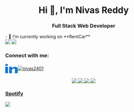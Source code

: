 <h1 align="center">Hi 👋, I'm Nivas Reddy</h1>
<h3 align="center">Full Stack Web Developer</h3>
- 🔭 I’m currently working on **RentCar**



<div> <a href="https://www.linkedin.com/in/nivas-pinnapureddy-36835a194/" target="_blank"><img src="https://img.shields.io/badge/LinkedIn-0077B5?style=for-the-badge&logo=linkedin&logoColor=white" target="_blank"></a>
<a href="https://github.com/nivasreddy2400" target="_blank"><img src="https://img.shields.io/badge/GitHub-100000?style=for-the-badge&logo=github&logoColor=white" target="_blank"></a>
</div><h3 align="left">Connect with me:</h3>
<p align="left">
<a href="https://linkedin.com/in/nivas-pinnapureddy-36835a194/" target="blank"><img align="center" src="https://raw.githubusercontent.com/teamedwardforever/Readme-Generator/71f25dd8b98329b168142a6b782a107b75eab178/svg/Social/linked-in-alt.svg" alt="nivas-pinnapureddy-36835a194/" height="30" width="40" /></a><a href="https://www.hackerrank.com/nivas2401" target="blank"><img align="center" src="https://user-images.githubusercontent.com/17762967/42728663-26ebdb04-87dd-11e8-928f-fb01479a2ce1.png" alt="nivas2401" height="30" width="40" /></a></p>

<div align="center">
<a href="https://github.com/nivasreddy2400">
<img align="center" src="http://github-profile-summary-cards.vercel.app/api/cards/most-commit-language?username=nivasreddy2400&theme=2077" height="180em" />
<img align="center" src="http://github-profile-summary-cards.vercel.app/api/cards/repos-per-language?username=nivasreddy2400&theme=2077" height="180em" />
<img align="center" src="http://github-profile-summary-cards.vercel.app/api/cards/productive-time?username=nivasreddy2400&theme=2077" height="180em" />
<img align="center" src="http://github-profile-summary-cards.vercel.app/api/cards/profile-details?username=nivasreddy2400&theme=2077" height="180em" />
</div>
<h3>Spotify</h3>
<img src="https://spotify-recently-played-readme.vercel.app/api?user=314go4ylxg6c6ufezwvyc6e77n6u&count=2&unique={true|1|on|yes}"/>


